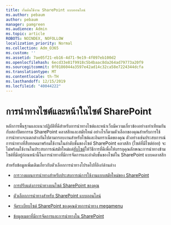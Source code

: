 ```yaml
---
title: เริ่มต้นใช้งาน SharePoint แบบออนไลน์
ms.author: pebaum
author: pebaum
manager: pamgreen
ms.audience: Admin
ms.topic: article
ROBOTS: NOINDEX, NOFOLLOW
localization_priority: Normal
ms.collection: Adm_O365
ms.custom: ''
ms.assetid: 7ae05f21-eb16-4d71-9e19-4f097eb100d2
ms.openlocfilehash: 6ecd33e81f9918c5b4baac8da264ad79773a20f9
ms.sourcegitcommit: 0f0186044a3597e42ad14c32ca58e7224344dcfa
ms.translationtype: MT
ms.contentlocale: th-TH
ms.lasthandoff: 12/15/2019
ms.locfileid: "40044222"
---
```

# <a name="site-and-page-navigation-in-sharepoint-sites"></a>การนำทางไซต์และหน้าในไซต์ SharePoint

หลักการพื้นฐานและแนวปฏิบัติที่ดีสำหรับการนำทางไซต์และหน้าเว็บมีความเกี่ยวข้องอย่างเท่าเทียมกันกับสถาปัตยกรรม SharePoint คลาสสิกและสมัยใหม่ อย่างไรก็ตามตัวเลือกของคุณสำหรับการใช้การนำทางจะแตกต่างกันไปตามกรอบงานสำหรับไซต์และอินทราเน็ตของคุณ ตัวอย่างเช่นประสบการณ์การนำทางที่สืบทอดมาพร้อมใช้งานในลำดับชั้นของไซต์ SharePoint คลาสสิก (ไซต์ที่มีไซต์ย่อย) จะไม่พร้อมใช้งานในประสบการณ์สมัยใหม่แต่[ฮับไซต์](https://support.office.com/article/fe26ae84-14b7-45b6-a6d1-948b3966427f)ให้วิธีการที่ดีเพื่อให้บรรลุคุณลักษณะการนำทางข้ามไซต์ที่มีอยู่ก่อนหน้านี้ในการนำทางที่มีการจัดการและลำดับชั้นของไซต์ใน SharePoint แบบคลาสสิก

 สำหรับข้อมูลเพิ่มเติมเกี่ยวกับตัวเลือกการนำทางโปรดไปที่ลิงก์ด้านล่าง

 - [การวางแผนการนำทางสำหรับประสบการณ์การใช้งานแบบสมัยใหม่ของ SharePoint](https://docs.microsoft.com/sharepoint/plan-navigation-modern-experience)

- [การปรับแต่งการนำทางบนไซต์ SharePoint ของคุณ](https://support.office.com/article/customize-the-navigation-on-your-sharepoint-site-3cd61ae7-a9ed-4e1e-bf6d-4655f0bf25ca)

- [ตัวเลือกการนำทางสำหรับ SharePoint แบบออนไลน์](https://docs.microsoft.com/office365/enterprise/navigation-options-for-sharepoint-online)
 
- [จัดระเบียบไซต์ SharePoint ของคุณด้วยการนำทาง megamenu](https://techcommunity.microsoft.com/t5/Microsoft-SharePoint-Blog/Organize-your-SharePoint-sites-with-megamenu-navigation-and-new/ba-p/328068)

- [ข้อมูลเมตาที่มีการจัดการและการนำทางใน SharePoint](https://docs.microsoft.com/sharepoint/dev/general-development/managed-metadata-and-navigation-in-sharepoint)


